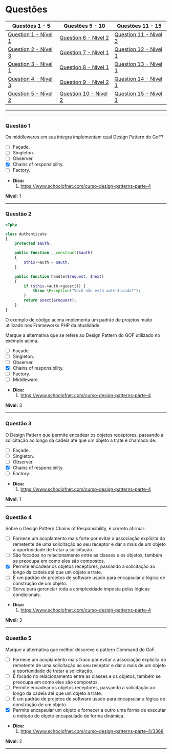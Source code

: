 # Questões

| Questões 1 - 5            | Questões 5 - 10             | Questões 11 - 15            |
|---------------------------|-----------------------------|-----------------------------|
| [Question 1 - Nível 1][1] | [Question 6 - Nível 2][6]   | [Question 11 - Nível 3][11] |
| [Question 2 - Nível 3][2] | [Question 7 - Nível 1][7]   | [Question 12 - Nível 1][12] |
| [Question 3 - Nível 1][3] | [Question 8 - Nível 1][8]   | [Question 13 - Nível 1][13] |
| [Question 4 - Nível 3][4] | [Question 9 - Nível 2][9]   | [Question 14 - Nível 1][14] |
| [Question 5 - Nível 2][5] | [Question 10 - Nível 2][10] | [Question 15 - Nível 1][15] |
                     
***

[1]:#questão-1
[2]:#questão-2
[3]:#questão-3
[4]:#questão-4
[5]:#questão-5
[6]:#questão-6
[7]:#questão-7
[8]:#questão-8
[9]:#questão-9
[10]:#questão-10
[11]:#questão-11
[12]:#questão-12
[13]:#questão-13
[14]:#questão-14
[15]:#questão-15

***

### Questão 1

Os middlewares em sua íntegra implementam qual Design Pattern do GoF?

- [ ] Façade.
- [ ] Singleton.
- [ ] Observer.
- [x] Chains of responsibility.
- [ ] Factory.

* **Dica:**
    1. <https://www.schoolofnet.com/curso-design-patterns-parte-4>

**Nível:** 1

***


### Questão 2

```php
<?php

class Authenticate
{
    protected $auth;

    public function __construct($auth)
    {
        $this->auth = $auth;
    }

    public function handle($request, $next)
    {
        if ($this->auth->guest()) {
            throw \Exception("Você não está autenticado!");
        }
        return $next($request);
    }
}
```

O exemplo de código acima implementa um padrão de projetos muito utilizado nos Frameworks PHP da atualidade.

Marque a alternativa que se refere ao Design Pattern do GOF utilizado no exemplo acima.

- [ ] Façade.
- [ ] Singleton.
- [ ] Observer.
- [x] Chains of responsibility.
- [ ] Factory.
- [ ] Middleware.

* **Dica:**
    1. <https://www.schoolofnet.com/curso-design-patterns-parte-4>

**Nível:** 3

***

### Questão 3

O Design Pattern que permite encadear os objetos receptores, passando a solicitação ao longo da cadeia até que um objeto a trate é chamado de:

- [ ] Façade.
- [ ] Singleton.
- [ ] Observer.
- [x] Chains of responsibility.
- [ ] Factory.

* **Dica:**
    1. <https://www.schoolofnet.com/curso-design-patterns-parte-4>

**Nível:** 1

***


### Questão 4

Sobre o Design Pattern Chains of Responsibility, é correto afirmar:

- [ ] Fornece um acoplamento mais forte por evitar a associação explícita do remetente de uma solicitação ao seu receptor e dar a mais de um objeto a oportunidade de tratar a solicitação.
- [ ] São focados no relacionamento entre as classes e os objetos, também se preocupa em como eles são compostos.
- [x] Permite encadear os objetos receptores, passando a solicitação ao longo da cadeia até que um objeto a trate.
- [ ] É um padrão de projetos de software usado para encapsular a lógica de construção de um objeto.
- [ ] Serve para gerenciar toda a complexidade imposta pelas lógicas condicionais.

* **Dica:**
    1. <https://www.schoolofnet.com/curso-design-patterns-parte-4>

**Nível:** 3

***

### Questão 5

Marque a alternativa que melhor descreve o pattern Command do GoF.

- [ ] Fornece um acoplamento mais fraco por evitar a associação explícita do remetente de uma solicitação ao seu receptor e dar a mais de um objeto a oportunidade de tratar a solicitação.
- [ ] É focado no relacionamento entre as classes e os objetos, também se preocupa em como eles são compostos.
- [ ] Permite encadear os objetos receptores, passando a solicitação ao longo da cadeia até que um objeto a trate.
- [ ] É um padrão de projetos de software usado para encapsular a lógica de construção de um objeto.
- [x] Permite encapsular um objeto e fornecer a outro uma forma de executar o método do objeto encapsulado de forma dinâmica.

* **Dica:**
    1. <https://www.schoolofnet.com/curso-design-patterns-parte-4/3368>

**Nível:** 2

***


